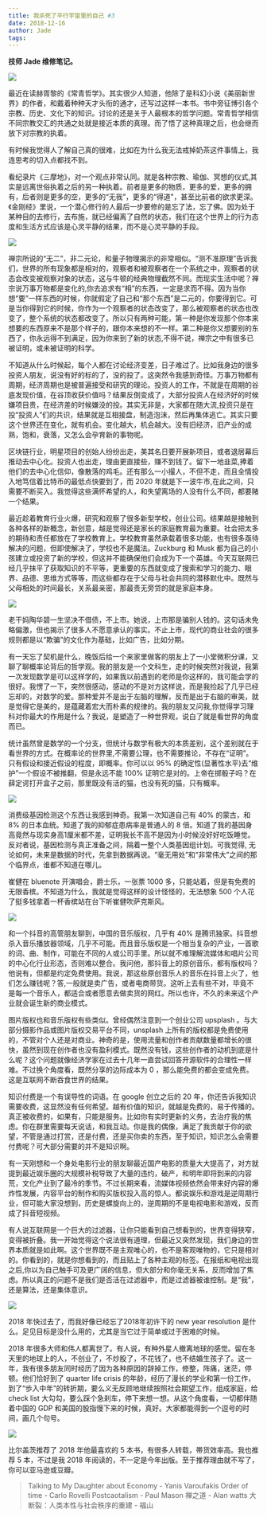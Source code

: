 ```yaml
---
title: 我杀死了平行宇宙里的自己 #3
date: 2018-12-16
author: Jade
tags: 
---
```


**技师 Jade 维修笔记。**

<!--more-->

![](https://cosmosrepair-1257028016.cos.ap-beijing.myqcloud.com/2019-06-26-642.jpeg)

最近在读赫胥黎的《常青哲学》。其实很少人知道，他除了是科幻小说《美丽新世界》的作者，和戴着种种天才头衔的通才，还写过这样一本书。书中旁征博引各个宗教、历史、文化下的知识。讨论的还是关于人最根本的哲学问题。常青哲学相信不同宗教交汇的共通之处就是接近本质的真理。而了悟了这种真理之后，也会继而放下对宗教的执着。

有时候我觉得人了解自己真的很难，比如在为什么我无法戒掉奶茶这件事情上，我连思考的切入点都找不到。

看纪录片《三摩地》，对一个观点非常认同。就是各种宗教、瑜伽、冥想的仪式,其实是远离世俗执着之后的另一种执着。前者是更多的物质，更多的爱，更多的拥有，后者则是更多的空，更多的“无我”，更多的“得道"，甚至比前者的欲求更深。《金刚经》里说，一个潜心修行的人最后一步要修的是忘了法，忘了佛。因为处于某种目的去修行，去布施，就已经偏离了自然的状态，我们在这个世界上的行为态度和生活方式应该是心灵平静的结果，而不是心灵平静的手段。

![](https://cosmosrepair-1257028016.cos.ap-beijing.myqcloud.com/2019-06-26-640%20-1--2.jpeg)

禅宗所说的“无二”，非二元论，和量子物理揭示的非常相似。“测不准原理”告诉我们，世界的所有现象都是相对的，观察者和被观察者在一个系统之中，观察者的状态会改变被观察对象的状态，这与牛顿的经典物理截然不同。而现实生活中呢？禅宗说万事万物都是变化的,你去追求有“相”的东西，一定是求而不得。因为当你想“要”一样东西的时候，你就假定了自己和“那个东西”是二元的，你要得到它。可是当你得到它的时候，你作为一个观察者的状态改变了，那么被观察者的状态也改变了，整个系统的状态都改变了。所以只有两种可能，第一种是你发现那个你本来想要的东西原来不是那个样子的，跟你本来想的不一样。第二种是你又想要别的东西了，你永远得不到满足，因为你来到了新的状态,不得不说，禅宗之中有很多已被证明，或未被证明的科学。

不知道从什么时候起，每个人都在讨论经济变差，日子难过了。比如我身边的很多投资人朋友，说没有好的标的了，没的投了。这突然令我感到奇怪。万事万物都有周期，经济周期也是被普遍接受和研究的理论。投资人的工作，不就是在周期的谷底发现价值，在谷顶收获价值吗？结果反倒变成了，大部分投资人在经济好的时候嫌项目贵，在经济差的时候嫌没的投。其实无非是，大家都在随大流,投资只是在投“投资人”们的共识，结果就是互相接盘，制造泡沫，然后再集体逃亡。其实只要这个世界还在变化，就有机会。变化越大，机会越大。没有旧经济，旧产业的成熟，饱和，衰落，又怎么会孕育新的事物呢。

区块链行业，明星项目的创始人纷纷出走，美其名日要开展新项目，或者退居幕后推动去中心化。投资人也出走，理由更直接些，赚不到钱了。留下一地韭菜,捧着他们的去中心化信仰，像散落的鸡毛。还有那么一小撮人，不但不走，而且全情投入地笃信着比特币的最低点快要到了，而 2020 年就是下一波牛市,在此之间，只需要不断买入。我觉得这些满怀希望的人，和失望离场的人没有什么不同，都要赌一个结果。

最近趁着教育行业火爆，研究和观察了很多新型学校，创业公司。结果越是接触到各种各样的新概念，新创意，越是觉得还是家长的家庭教育最为重要。社会把太多的期待和责任都放在了学校教育上。学校教育虽然承载着很多功能，也有很多亟待解决的问题，但即使解决了，学校也不是魔法。Zuckburg 和 Musk 都为自己的小孩建立或投资了新的学校，但这并不能确保他们会成为下一个英雄。今天互联网已经几乎抹平了获取知识的不平等，更重要的东西就变成了搜索和学习的能力、眼界、品德、思维方式等等，而这些都存在于父母与社会共同的潜移默化中。既然与父母相处的时间最长，关系最亲密，那最责无旁贷的就是家庭本身。

![](https://cosmosrepair-1257028016.cos.ap-beijing.myqcloud.com/2019-06-26-640%20-2--2.jpeg)

老干妈陶华碧一生坚决不借债，不上市。她说，上市那是骗别人钱的。这句话未免略偏激，但也揭示了很多人不愿意承认的事实。不止上市，现代的商业社会的很多规则都是以“欺骗”的文化作为基础，比如广告，比如分期。

有一天忘了契机是什么，晚饭后给一个来家里做客的朋友上了一小堂微积分课，又聊了聊概率论背后的哲学观。我的朋友是一个文科生，走的时候突然对我说，我第一次发现数学是可以这样学的，如果我以前遇到的老师是你这样的，我可能会学的很好。我愣了一下，突然很感动，感动的不是对方这样说，而是我捡起了几乎已经忘却的，对数学的爱。那种爱并不是出于左脑的理解，反而是出于右脑的审美，就是觉得它是美的，是蕴藏着宏大而朴素的规律的。我的朋友又问我,你觉得学习理科对你最大的作用是什么？我说，是塑造了一种世界观，说白了就是看世界的角度而已。

统计虽然曾是数学的一个分支，但统计与数学有极大的本质差别，这个差别就在于看世界的方式。在概率论的世界里,不需要公理，也不需要推论，不存在“证明”。只有假设和接近假设的程度，即概率。你可以以 95% 的确定性(显著性水平)去“维护”一个假设不被推翻，但是永远不能 100% 证明它是对的。上帝在掷骰子吗？在薛定谔打开盒子之前，那里既没有活的猫，也没有死的猫，只有概率。

![](https://cosmosrepair-1257028016.cos.ap-beijing.myqcloud.com/2019-06-26-640%20-3--2.jpeg)

消费级基因检测这个东西让我感到神奇。我第一次知道自己有 40% 的蒙古，和 8% 的日本血统。知道了我的抑郁症患病率是普通人的 8 倍。知道了我的基因身高竟然与现实身高1厘米都不差，证明我长不高不是因为小时候没好好吃饭睡觉。反对者说，基因检测与真正准备之间，隔着一整个人类基因组计划。可我觉得, 无论如何，未来是数据的时代，先拿到数据再说。“毫无用处”和“非常伟大”之间的那个临界点，谁都不知道在哪儿。

崔健在 bluenote 开演唱会，爵士乐，一张票 1000 多，只能站着，但是有免费的无限香槟。不知道为什么，我就是觉得这样的设计怪怪的，无法想象 500 个人花了挺多钱拿着一杯香槟站在台下听崔健吹萨克斯风。

![](https://cosmosrepair-1257028016.cos.ap-beijing.myqcloud.com/2019-06-26-640%20-4--1.jpeg)

和一个抖音的高管朋友聊到，中国的音乐版权，几乎有 40% 是腾讯独家。抖音想杀入音乐播放器领域，几乎不可能。而且音乐版权是一个相当复杂的产业，一首歌的词、曲、制作，可能在不同的人或公司手里。所以就不难理解流媒体和唱片公司的中心化行业形态，否则难以整合。我问他，那抖音上的原创音乐，都有版权吗？他说有，但都是约定免费使用。我说，那这些原创音乐人的音乐在抖音上火了，他们怎么赚钱呢？答,一般就是卖广告，或者电商带货。这听上去有些不对，毕竟不是每一个音乐人，都适合或者愿意去做卖货的网红。所以也许，不久的未来这个产业就会诞生新的商业模式。

图片版权也和音乐版权有些类似。曾经偶然注意到一个创业公司 upsplash 。与大部分摄影作品或图片版权交易平台不同，unsplash 上所有的版权都是免费使用的，不管对个人还是对商业。神奇的是，使用流量和创作者贡献数量都增长的很快，虽然到现在创作者也没有盈利模式。既然没有钱，这些创作者的动机到底是什么呢？这个问题就像经济学家在过去十几年一直尝试回答开源软件的合理性一样难。不过换个角度看，既然分享的边际成本为 0 ，那么能免费的都会变成免费。这是互联网不断吞食世界的结果。

知识付费是一个有误导性的词语。在 google 创立之后的 20 年，你还告诉我知识需要收费，这显然没有任何希望。越有价值的知识，就越是免费的，易于传播的。真正被收费的，如果有，只能是服务。比如你有实时更新的义务，去治疗我的焦虑。你在群里需要每天说话，和我互动。你是我的偶像，满足了我贡献于你的欲望，不管是通过打赏，还是付费，还是买你卖的东西，至于知识，知识怎么会需要付费呢？可大部分需要的并不是知识啊。

有一天刚想和一个身处电影行业的朋友聊最近国产电影的质量大大提高了，对方就提到最近娱乐圈的大规模补税导致了大量的违约，破产，和明年即将到来的内容荒，文化产业到了最冷的季节。不过长期来看，流媒体视频依然会带来好内容的爆炸性发展，内容平台的制作和购买版权投入高的惊人。都说娱乐和游戏是逆周期行业，但可能大家没想到，历史是螺旋向上的，逆周期的不是电视电影和游戏，反而成了抖音短视频。

有人说互联网是一个巨大的过滤器，让你只能看到自己想看到的，世界变得狭窄，变得被折叠。我一开始觉得这个说法很有道理，但最近又突然发现，我们身边的世界本质就是如此啊。这个世界既不是主观唯心的，也不是客观唯物的，它只是相对的。你看到的，就是你想看到的，而且贴上了各种主观的标签。在报纸和电视出现之后,你以为自己触手可及更广阔的信息，但大部分和你毫无关系，反而增加了焦虑。所以真正的问题不是我们是否活在过滤器中，而是过滤器被谁控制。是“我”，还是算法，还是集体意识。

![](https://cosmosrepair-1257028016.cos.ap-beijing.myqcloud.com/2019-06-26-640%20-5--1.jpeg)

2018 年快过去了，而我好像已经忘了2018年初许下的 new year resolution 是什么。足见目标是没什么用的，尤其是当它过于简单或过于困难的时候。

2018 年很多大师和伟人都离世了。有人说，有种外星人撤离地球的感觉。留在冬天里的地球上的人，不创业了，不炒股了，不花钱了，也不结婚生孩子了。这一年，我有很多朋友同时经历了因为各种原因的辞掉工作，修整，阵痛，迷茫，停顿。他们恰好到了 quarter life crisis 的年龄，经历了漫长的学业和第一份工作，到了“歩入中年”的转折期，要么义无反顾地继续按照社会期望工作，组成家庭，给 check list 大勾勾，要么踩个急刹车，停下来想一想。从这个角度看，一切都伴随着中国的 GDP 和美国的股指慢下来的时候，真好。大家都能得到一个逗号的时间，画几个句号。

![](https://cosmosrepair-1257028016.cos.ap-beijing.myqcloud.com/2019-06-26-640%20-6--1.jpeg)

比尔盖茨推荐了 2018 年他最喜欢的 5 本书，有很多人转载，帯货效率高。我也推荐 5 本，不过是我 2018 年阅读的，不一定是今年出版。至于推荐理由就不写了，你可以亚马逊或豆瓣。
> Talking to My Daughter about Economy - Yanis Varoufakis
> Order of time - Carlo Rovelli
> Postcaotalism - Paul Mason
> 禅之道 - Alan watts
> 大断裂：人类本性与社会秩序的重建 - 福山

